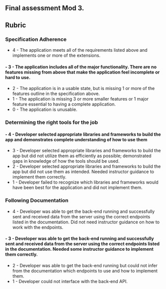 ## Final assessment Mod 3.

## Rubric
### Specification Adherence 
- 4 - The application meets all of the requirements listed above and implements one or more of the extensions.
#### - 3 - The application includes all of the major functionality. There are no features missing from above that make the application feel incomplete or hard to use.
- 2 - The application is in a usable state, but is missing 1 or more of the features outline in the specification above.
- 1 - The application is missing 3 or more smaller features or 1 major feature essential to having a complete application.
- 0 - The application is unusable.

### Determining the right tools for the job
#### - 4 - Developer selected appropriate libraries and frameworks to build the app and demonstrates complete understanding of how to use them
- 3 - Developer selected appropriate libraries and frameworks to build the app but did not utilize them as efficiently as possible; demonstrated gaps in knowledge of how the tools should be used.
- 2 - Developer selected appropriate libraries and frameworks to build the app but did not use them as intended. Needed instructor guidance to implement them correctly.
- 1 - Developer failed to recognize which libraries and frameworks would have been best for the application and did not implement them.

### Following Documentation
- 4 - Developer was able to get the back-end running and successfully sent and received data from the server using the correct endpoints listed in the documentation. Did not need instructor guidance on how to work with the endpoints.
#### - 3 - Developer was able to get the back-end running and successfully sent and received data from the server using the correct endpoints listed in the documentation. Needed some instructor guidance to implement them correctly.
- 2 - Developer was able to get the back-end running but could not infer from the documentation which endpoints to use and how to implement them.
- 1 - Developer could not interface with the back-end API.
